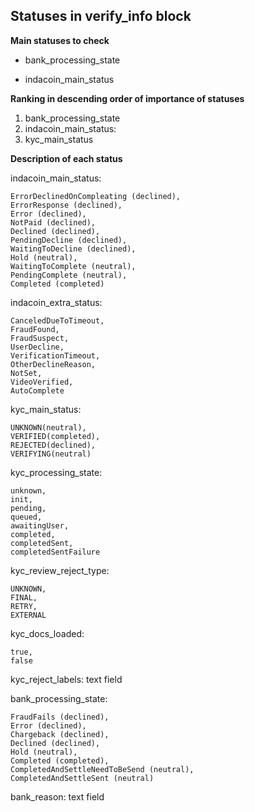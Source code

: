 ## Statuses in verify_info block

**Main statuses to check**

* bank_processing_state

* indacoin_main_status

**Ranking in descending order of importance of statuses**

1. bank_processing_state
2. indacoin_main_status: 
3. kyc_main_status

**Description of each status**

indacoin_main_status:

	ErrorDeclinedOnCompleating (declined),
	ErrorResponse (declined),
	Error (declined),
	NotPaid (declined),
	Declined (declined),
	PendingDecline (declined),
	WaitingToDecline (declined),
	Hold (neutral),
	WaitingToComplete (neutral),
	PendingComplete (neutral),
	Completed (completed)
  
indacoin_extra_status:

	CanceledDueToTimeout,
	FraudFound,
	FraudSuspect,
	UserDecline,
	VerificationTimeout,
	OtherDeclineReason,
	NotSet,
	VideoVerified,
	AutoComplete
  
kyc_main_status:

	UNKNOWN(neutral),
	VERIFIED(completed),
	REJECTED(declined),
	VERIFYING(neutral)
  
kyc_processing_state:

	unknown,
	init,
	pending,
	queued,
	awaitingUser,
	completed,
	completedSent,
	completedSentFailure
  
kyc_review_reject_type:

	UNKNOWN,
	FINAL,
	RETRY,
	EXTERNAL
  
kyc_docs_loaded:

	true,
	false
  
kyc_reject_labels: text field

bank_processing_state:

	FraudFails (declined),
	Error (declined),
	Chargeback (declined),
	Declined (declined),
	Hold (neutral),
	Completed (completed),
	CompletedAndSettleNeedToBeSend (neutral),
	CompletedAndSettleSent (neutral)
  
bank_reason: text field

